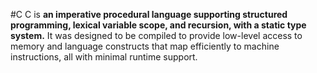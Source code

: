 #C
C is **an imperative procedural language supporting structured programming, lexical variable scope, and recursion, with a static type system.** It was designed to be compiled to provide low-level access to memory and language constructs that map efficiently to machine instructions, all with minimal runtime support.